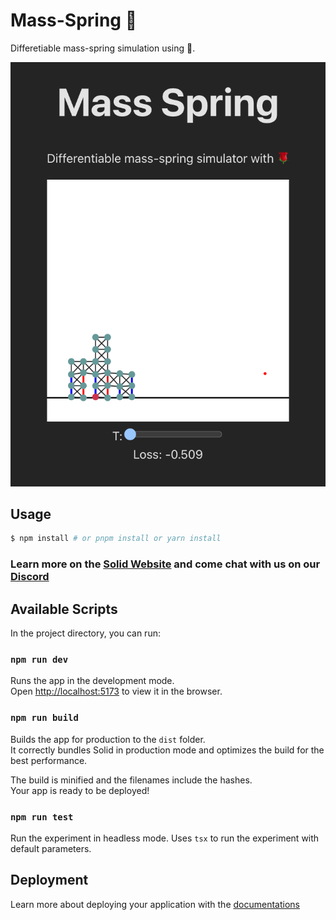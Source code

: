 # Mass-Spring 🎱

Differetiable mass-spring simulation using 🌹.

![Alt text](assets/image.png)
## Usage
```bash
$ npm install # or pnpm install or yarn install
```

### Learn more on the [Solid Website](https://solidjs.com) and come chat with us on our [Discord](https://discord.com/invite/solidjs)

## Available Scripts

In the project directory, you can run:

### `npm run dev`

Runs the app in the development mode.<br>
Open [http://localhost:5173](http://localhost:5173) to view it in the browser.

### `npm run build`

Builds the app for production to the `dist` folder.<br>
It correctly bundles Solid in production mode and optimizes the build for the best performance.

The build is minified and the filenames include the hashes.<br>
Your app is ready to be deployed!

### `npm run test`

Run the experiment in headless mode. Uses `tsx` to run the experiment with default parameters.

## Deployment

Learn more about deploying your application with the [documentations](https://vitejs.dev/guide/static-deploy.html)
